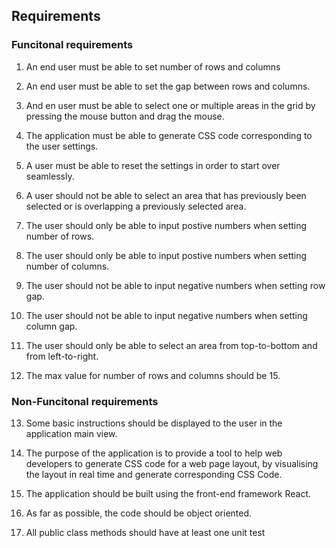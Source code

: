 ## Requirements

### Funcitonal requirements

1. An end user must be able to set number of rows and columns

2. An end user must be able to set the gap between rows and columns. 

3. And en user must be able to select one or multiple areas in the grid by pressing the mouse button and drag the mouse. 

4. The application must be able to generate CSS code corresponding to the user settings. 

5. A user must be able to reset the settings in order to start over seamlessly. 

6. A user should not be able to select an area that has previously been selected or is overlapping a previously selected area. 

7. The user should only be able to input postive numbers when setting number of rows. 

8. The user should only be able to input postive numbers when setting number of columns. 

9. The user should not be able to input negative numbers when setting row gap. 

10. The user should not be able to input negative numbers when setting column gap. 

11. The user should only be able to select an area from top-to-bottom and from left-to-right. 

12. The max value for number of rows and columns should be 15.


### Non-Funcitonal requirements

13. Some basic instructions should be displayed to the user in the application main view.

14. The purpose of the application is to provide a tool to help web developers to generate CSS code for a web page layout, by visualising the layout in real time and generate corresponding CSS Code. 

15. The application should be built using the front-end framework React. 

16. As far as possible, the code should be object oriented. 

16. All public class methods should have at least one unit test

